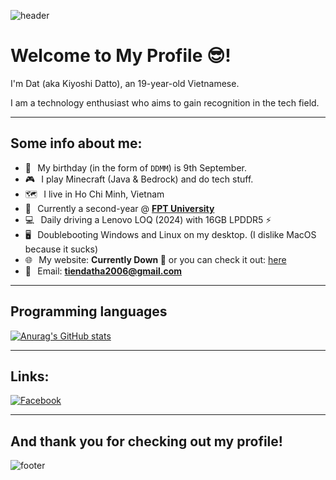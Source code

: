 <!---
![header](https://capsule-render.vercel.app/api?type=wave&color=gradient&height=280&section=header&text=Hello%20there%20👋&fontSize=90)
--->
![header](https://capsule-render.vercel.app/api?type=waving&color=gradient&height=280&section=header&text=Hello%20there%20%F0%9F%91%8B&fontSize=90)
# Welcome to My Profile 😎!
I'm Dat (aka Kiyoshi Datto), an 19-year-old Vietnamese.

I am a technology enthusiast who aims to gain recognition in the tech field.
***
## Some info about me:
* 🎂⠀My birthday (in the form of `DDMM`) is 9th September.
* 🎮⠀I play Minecraft (Java & Bedrock) and do tech stuff.
* 🗺️⠀I live in Ho Chi Minh, Vietnam
* 🏫⠀Currently a second-year @ [**FPT University**](https://university.fpt.edu.vn/)
* 💻⠀Daily driving a Lenovo LOQ (2024) with 16GB LPDDR5 ⚡️
* 🖥⠀Doublebooting Windows and Linux on my desktop. (I dislike MacOS because it sucks)
* 🌐⠀My website: **Currently Down 🥲** or you can check it out: [here](https://datit-026.github.io/dattos-archive/)
* 📩⠀Email: <a href="tiendatha2006@gmail.com">**tiendatha2006@gmail.com**</a><br>

***
## Programming languages
[![Anurag's GitHub stats](https://github-readme-stats.vercel.app/api/top-langs/?username=DatIT-026&theme=tokyonight&layout=compact&hide_border=true)](https://github.com/DatIT-026/github-readme-stats)
***
## Links:
[![Facebook](https://img.shields.io/badge/Facebook-1877F2?style=flat-square&logo=facebook&logoColor=white "Facebook")](https://www.facebook.com/datit.dev)
***



## And thank you for checking out my profile!
![footer](https://capsule-render.vercel.app/api?type=wave&color=gradient&height=150&section=footer)
